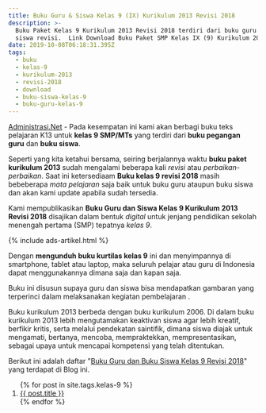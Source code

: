 ```yaml
---
title: Buku Guru & Siswa Kelas 9 (IX) Kurikulum 2013 Revisi 2018
description: >-
  Buku Paket Kelas 9 Kurikulum 2013 Revisi 2018 terdiri dari buku guru dan buku
  siswa revisi.  Link Download Buku Paket SMP Kelas IX (9) Kurikulum 2013 Revsi.
date: 2019-10-08T06:18:31.395Z
tags:
  - buku
  - kelas-9
  - kurikulum-2013
  - revisi-2018
  - download
  - buku-siswa-kelas-9
  - buku-guru-kelas-9
---
```


[Administrasi.Net](/ "Administrasi.Net") - Pada kesempatan ini kami akan berbagi buku teks pelajaran K13 untuk **kelas 9 SMP/MTs** yang terdiri dari **buku pegangan guru** dan **buku siswa**. 

Seperti yang kita ketahui bersama, seiring berjalannya waktu **buku paket kurikulum 2013** sudah mengalami beberapa kali *revisi* atau *perbaikan-perbaikan*. Saat ini ketersediaam **Buku kelas 9 revisi 2018** masih bebeberapa *mata pelajaran* saja baik untuk buku guru ataupun buku siswa dan akan kami update apabila sudah tersedia.

Kami mempublikasikan **Buku Guru dan Siswa Kelas 9 Kurikulum 2013 Revisi 2018** disajikan dalam bentuk *digital* untuk jenjang pendidikan sekolah menengah pertama (SMP) tepatnya *kelas 9*.

{% include ads-artikel.html %}

Dengan **mengunduh buku kurtilas kelas 9** ini dan menyimpannya di smartphone, tablet atau laptop, maka seluruh pelajar atau guru di Indonesia dapat menggunakannya dimana saja dan kapan saja.

Buku ini disusun supaya guru dan siswa bisa mendapatkan gambaran yang terperinci dalam melaksanakan kegiatan pembelajaran
.

Buku kurikulum 2013 berbeda dengan buku kurikulum 2006. Di dalam buku kurikulum 2013 lebih mengutamakan keaktivan siswa agar lebih kreatif, berfikir kritis, serta melalui pendekatan saintifik, dimana siswa diajak untuk mengamati, bertanya, mencoba, mempraktekkan, mempresentasikan, sebagai upaya untuk mencapai kompetensi yang telah ditentukan.

Berikut ini adalah daftar "[Buku Guru dan Buku Siswa Kelas 9 Revisi 2018](/bse/buku-kelas-9-kurikulum-2013-revisi-2018 "Buku Kelas 9 Kurikulum 2013 Revisi 2018")" yang terdapat di Blog ini.

<ol class="arti">
  {% for post in site.tags.kelas-9 %}
<li class="{% if page.title == post.title %}current{% endif %}">
<a href="{{ post.url }}" title="{{ post.title }}">{{ post.title }}</a>
</li>
{% endfor %}
</ol>

